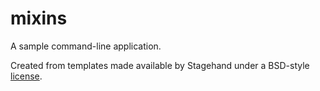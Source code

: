 # mixins

A sample command-line application.

Created from templates made available by Stagehand under a BSD-style
[license](https://github.com/dart-lang/stagehand/blob/master/LICENSE).
